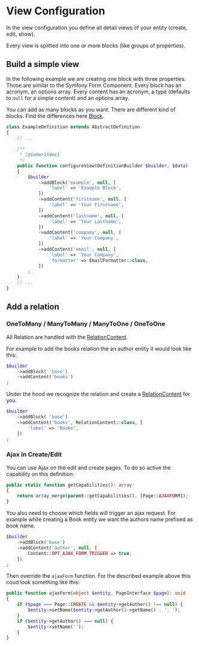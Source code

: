 # View Configuration

In the view configuration you define all detail views of your entity (create, edit, show). 

Every view is splitted into one or more blocks (like groups of properties).

## Build a simple view

In the following example we are creating one block with three properties. Those are similar to the Symfony Form Component. Every block has an acronym, an options array. Every content has an acronym, a type (defaults to `null` for a simple content) and an options array.

You can add as many blocks as you want. There are different kind of blocks. Find the differences here [Block](/blocks/block.md).

```php
class ExampleDefinition extends AbstractDefinition
{
    // ...
    
    /**
     * {@inheritdoc}
     */
    public function configureView(DefinitionBuilder $builder, $data)
    {
        $builder
            ->addBlock('example', null, [
                'label' => 'Example Block',
            ])
            ->addContent('firstname', null, [
                'label' => 'Your Firstname',
            ])
            ->addContent('lastname', null, [
                'label' => 'Your Lastname',
            ])
            ->addContent('company', null, [
                'label' => 'Your Company',
            ])
            ->addContent('email', null, [
                'label' => 'Your Company',
                'formatter' => EmailFormatter::class,
            ])
        ;
    }
    // ...
}
```

## Add a relation
 
### OneToMany / ManyToMany / ManyToOne / OneToOne
All Relation are handled with the [RelationContent](/contents/relation-content.md).

For example to add the books relation the an author entity it would look like this:

````php
$builder
    ->addBlock( 'base')
    ->addContent('books')
;
````
Under the hood we recognize the relation and create a [RelationContent](/contents/relation-content.md) for you.
````php
$builder
    ->addBlock( 'base')
    ->addContent('books', RelationContent::class, [
        'label' => 'Books',
    ])
;
````

### Ajax in Create/Edit
You can use Ajax on the edit and create pages.
To do so active the capability on this definition:
```php
public static function getCapabilities(): array
{
    return array_merge(parent::getCapabilities(), [Page::AJAXFORM]);
}
```
You also need to choose which fields will trigger an ajax request.
For example while creating a Book entity we want the authors name prefixed as book name.
```php
$builder
    ->addBlock('base')
    ->addContent('author', null, [
        Content::OPT_AJAX_FORM_TRIGGER => true,
    ])
;
```
Then override the `ajaxForm` function. For the described example above this coud look something like this:
```php
public function ajaxForm(object $entity, PageInterface $page): void
{
    if ($page === Page::CREATE && $entity->getAuthor() !== null) {
        $entity->setName($entity->getAuthor()->getName() . ': ');
    }
    if ($entity->getAuthor() === null) {
        $entity->setName('');
    }
}
```
